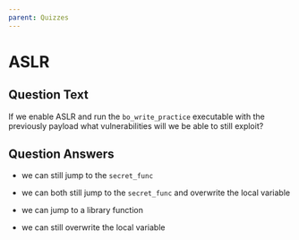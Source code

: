 ```yaml
---
parent: Quizzes
---
```


# ASLR

## Question Text

If we enable ASLR and run the `bo_write_practice` executable with the previously payload what vulnerabilities will we be able to still exploit?

## Question Answers

- we can still jump to the `secret_func`

- we can both still jump to the `secret_func` and overwrite the local variable

- we can jump to a library function

+ we can still overwrite the local variable

